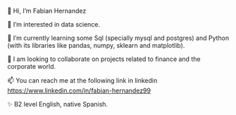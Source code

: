 👋 Hi, I’m Fabian Hernandez

👀 I’m interested in data science.

🌱 I’m currently learning some Sql (specially mysql and postgres) and Python (with its libraries like pandas, numpy, sklearn and matplotlib).

💞️ I am looking to collaborate on projects related to finance and the corporate world. 

📫 You can reach me at the following link in linkedin https://www.linkedin.com/in/fabian-hernandez99

✨ B2 level English, native Spanish.
<!---
fabherhe/fabherhe is a ✨ special ✨ repository because its `README.md` (this file) appears on your GitHub profile.
You can click the Preview link to take a look at your changes.
--->
